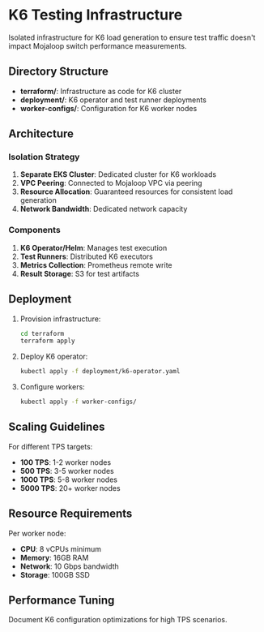 # K6 Testing Infrastructure

Isolated infrastructure for K6 load generation to ensure test traffic doesn't impact Mojaloop switch performance measurements.

## Directory Structure

- **terraform/**: Infrastructure as code for K6 cluster
- **deployment/**: K6 operator and test runner deployments
- **worker-configs/**: Configuration for K6 worker nodes

## Architecture

### Isolation Strategy

1. **Separate EKS Cluster**: Dedicated cluster for K6 workloads
2. **VPC Peering**: Connected to Mojaloop VPC via peering
3. **Resource Allocation**: Guaranteed resources for consistent load generation
4. **Network Bandwidth**: Dedicated network capacity

### Components

1. **K6 Operator/Helm**: Manages test execution
2. **Test Runners**: Distributed K6 executors
3. **Metrics Collection**: Prometheus remote write
4. **Result Storage**: S3 for test artifacts

## Deployment

1. Provision infrastructure:
   ```bash
   cd terraform
   terraform apply
   ```

2. Deploy K6 operator:
   ```bash
   kubectl apply -f deployment/k6-operator.yaml
   ```

3. Configure workers:
   ```bash
   kubectl apply -f worker-configs/
   ```

## Scaling Guidelines

For different TPS targets:
- **100 TPS**: 1-2 worker nodes
- **500 TPS**: 3-5 worker nodes
- **1000 TPS**: 5-8 worker nodes
- **5000 TPS**: 20+ worker nodes

## Resource Requirements

Per worker node:
- **CPU**: 8 vCPUs minimum
- **Memory**: 16GB RAM
- **Network**: 10 Gbps bandwidth
- **Storage**: 100GB SSD

## Performance Tuning

Document K6 configuration optimizations for high TPS scenarios.
